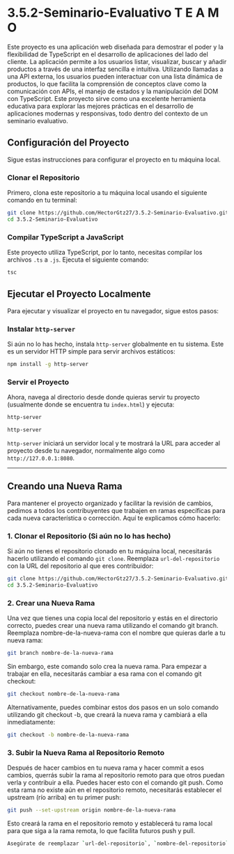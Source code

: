 # 3.5.2-Seminario-Evaluativo T E A M O

Este proyecto es una aplicación web diseñada para demostrar el poder y la flexibilidad de TypeScript en el desarrollo de aplicaciones del lado del cliente. La aplicación permite a los usuarios listar, visualizar, buscar y añadir productos a través de una interfaz sencilla e intuitiva. Utilizando llamadas a una API externa, los usuarios pueden interactuar con una lista dinámica de productos, lo que facilita la comprensión de conceptos clave como la comunicación con APIs, el manejo de estados y la manipulación del DOM con TypeScript. Este proyecto sirve como una excelente herramienta educativa para explorar las mejores prácticas en el desarrollo de aplicaciones modernas y responsivas, todo dentro del contexto de un seminario evaluativo.

## Configuración del Proyecto

Sigue estas instrucciones para configurar el proyecto en tu máquina local.

### Clonar el Repositorio

Primero, clona este repositorio a tu máquina local usando el siguiente comando en tu terminal:

```bash
git clone https://github.com/HectorGtz27/3.5.2-Seminario-Evaluativo.git
cd 3.5.2-Seminario-Evaluativo
```

### Compilar TypeScript a JavaScript

Este proyecto utiliza TypeScript, por lo tanto, necesitas compilar los archivos `.ts` a `.js`. Ejecuta el siguiente comando:

```bash
tsc
```

## Ejecutar el Proyecto Localmente

Para ejecutar y visualizar el proyecto en tu navegador, sigue estos pasos:

### Instalar `http-server`

Si aún no lo has hecho, instala `http-server` globalmente en tu sistema. Este es un servidor HTTP simple para servir archivos estáticos:

```bash
npm install -g http-server
```

### Servir el Proyecto

Ahora, navega al directorio desde donde quieras servir tu proyecto (usualmente donde se encuentra tu `index.html`) y ejecuta:

```bash
http-server
```

```bash
http-server
```

`http-server` iniciará un servidor local y te mostrará la URL para acceder al proyecto desde tu navegador, normalmente algo como `http://127.0.0.1:8080`.

---

## Creando una Nueva Rama

Para mantener el proyecto organizado y facilitar la revisión de cambios, pedimos a todos los contribuyentes que trabajen en ramas específicas para cada nueva característica o corrección. Aquí te explicamos cómo hacerlo:

### 1. **Clonar el Repositorio (Si aún no lo has hecho)**

Si aún no tienes el repositorio clonado en tu máquina local, necesitarás hacerlo utilizando el comando `git clone`. Reemplaza `url-del-repositorio` con la URL del repositorio al que eres contribuidor:

```bash
git clone https://github.com/HectorGtz27/3.5.2-Seminario-Evaluativo.git
cd 3.5.2-Seminario-Evaluativo
```

### 2. **Crear una Nueva Rama**

Una vez que tienes una copia local del repositorio y estás en el directorio correcto, puedes crear una nueva rama utilizando el comando git branch. Reemplaza nombre-de-la-nueva-rama con el nombre que quieras darle a tu nueva rama:

```bash
git branch nombre-de-la-nueva-rama
```

Sin embargo, este comando solo crea la nueva rama. Para empezar a trabajar en ella, necesitarás cambiar a esa rama con el comando git checkout:

```bash
git checkout nombre-de-la-nueva-rama
```

Alternativamente, puedes combinar estos dos pasos en un solo comando utilizando git checkout -b, que creará la nueva rama y cambiará a ella inmediatamente:

```bash
git checkout -b nombre-de-la-nueva-rama
```

### 3. **Subir la Nueva Rama al Repositorio Remoto**

Después de hacer cambios en tu nueva rama y hacer commit a esos cambios, querrás subir la rama al repositorio remoto para que otros puedan verla y contribuir a ella. Puedes hacer esto con el comando git push. Como esta rama no existe aún en el repositorio remoto, necesitarás establecer el upstream (río arriba) en tu primer push:

```bash
git push --set-upstream origin nombre-de-la-nueva-rama
```

Esto creará la rama en el repositorio remoto y establecerá tu rama local para que siga a la rama remota, lo que facilita futuros push y pull.

```bash
Asegúrate de reemplazar `url-del-repositorio`, `nombre-del-repositorio`, y `nombre-de-la-nueva-rama` con los valores específicos para tu proyecto. Este formato te ayudará a mantener tu `README.md` organizado y facilitará la comprensión de los contribuyentes sobre cómo trabajar con ramas en el proyecto.
```
